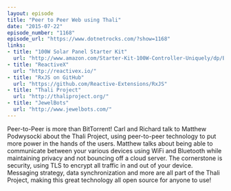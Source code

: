 ```yaml
---
layout: episode
title: "Peer to Peer Web using Thali"
date: "2015-07-22"
episode_number: "1168"
episode_url: "https://www.dotnetrocks.com/?show=1168"
links:
- title: "100W Solar Panel Starter Kit"
  url: "http://www.amazon.com/Starter-Kit-100W-Controller-Uniquely/dp/B00DCEKKQ0/ref=sr_1_1?ie=UTF8&amp;qid=1436296374&amp;sr=8-1&amp;keywords=home+solar+kit"
- title: "ReactiveX"
  url: "http://reactivex.io/"
- title: "RxJS on GitHub"
  url: "https://github.com/Reactive-Extensions/RxJS"
- title: "Thali Project"
  url: "http://thaliproject.org/"
- title: "JewelBots"
  url: "http://www.jewelbots.com/"
---
```


Peer-to-Peer is more than BitTorrent! Carl and Richard talk to Matthew Podwysocki about the Thali Project, using peer-to-peer technology to put more power in the hands of the users. Matthew talks about being able to communicate between your various devices using WiFi and Bluetooth while maintaining privacy and not bouncing off a cloud server. The cornerstone is security, using TLS to encrypt all traffic in and out of your device. Messaging strategy, data synchronization and more are all part of the Thali Project, making this great technology all open source for anyone to use!
